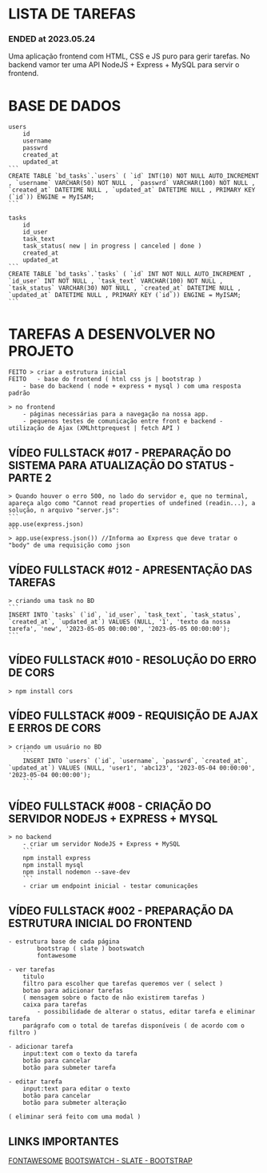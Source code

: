 
# LISTA DE TAREFAS
### ENDED at 2023.05.24

Uma aplicação frontend com HTML, CSS e JS puro para gerir tarefas.
No backend vamor ter uma API NodeJS + Express + MySQL para servir o frontend.

# BASE DE DADOS

    users
        id
        username
        passwrd
        created_at
        updated_at
    ```
    CREATE TABLE `bd_tasks`.`users` ( `id` INT(10) NOT NULL AUTO_INCREMENT , `username` VARCHAR(50) NOT NULL , `passwrd` VARCHAR(100) NOT NULL , `created_at` DATETIME NULL , `updated_at` DATETIME NULL , PRIMARY KEY (`id`)) ENGINE = MyISAM;
    ```

    tasks
        id
        id_user
        task_text
        task_status( new | in progress | canceled | done )
        created_at
        updated_at
    ```
    CREATE TABLE `bd_tasks`.`tasks` ( `id` INT NOT NULL AUTO_INCREMENT , `id_user` INT NOT NULL , `task_text` VARCHAR(100) NOT NULL , `task_status` VARCHAR(30) NOT NULL , `created_at` DATETIME NULL , `updated_at` DATETIME NULL , PRIMARY KEY (`id`)) ENGINE = MyISAM;
    ```


# TAREFAS A DESENVOLVER NO PROJETO

    FEITO > criar a estrutura inicial
    FEITO   - base do frontend ( htnl css js | bootstrap )
        - base do backend ( node + express + mysql ) com uma resposta padrão

    > no frontend
        - páginas necessárias para a navegação na nossa app.
        - pequenos testes de comunicação entre front e backend - utilização de Ajax (XMLhttprequest | fetch API )

## VÍDEO FULLSTACK #017 - PREPARAÇÃO DO SISTEMA PARA ATUALIZAÇÃO DO STATUS - PARTE 2
    > Quando houver o erro 500, no lado do servidor e, que no terminal, apareça algo como "Cannot read properties of undefined (readin...), a solução, n arquivo "server.js":
    ```
    app.use(express.json)
    ```
    > app.use(express.json()) //Informa ao Express que deve tratar o "body" de uma requisição como json

## VÍDEO FULLSTACK #012 - APRESENTAÇÃO DAS TAREFAS
    > criando uma task no BD
    ```
    INSERT INTO `tasks` (`id`, `id_user`, `task_text`, `task_status`, `created_at`, `updated_at`) VALUES (NULL, '1', 'texto da nossa tarefa', 'new', '2023-05-05 00:00:00', '2023-05-05 00:00:00');
    ```

## VÍDEO FULLSTACK #010 - RESOLUÇÃO DO ERRO DE CORS
    > npm install cors

## VÍDEO FULLSTACK #009 - REQUISIÇÃO DE AJAX E ERROS DE CORS
    > criando um usuário no BD
        ```
        INSERT INTO `users` (`id`, `username`, `passwrd`, `created_at`, `updated_at`) VALUES (NULL, 'user1', 'abc123', '2023-05-04 00:00:00', '2023-05-04 00:00:00');
        ```

## VÍDEO FULLSTACK #008 - CRIAÇÃO DO SERVIDOR NODEJS + EXPRESS + MYSQL
    > no backend
        - criar um servidor NodeJS + Express + MySQL
        ```
        npm install express
        npm install mysql
        npm install nodemon --save-dev
        ```
        - criar um endpoint inicial - testar comunicações



## VÍDEO FULLSTACK #002 - PREPARAÇÃO DA ESTRUTURA INICIAL DO FRONTEND

    - estrutura base de cada página
            bootstrap ( slate ) bootswatch
            fontawesome

    - ver tarefas
        titulo
        filtro para escolher que tarefas queremos ver ( select )
        botao para adicionar tarefas
        ( mensagem sobre o facto de não existirem tarefas )
        caixa para tarefas
            - possibilidade de alterar o status, editar tarefa e eliminar tarefa
        parágrafo com o total de tarefas disponíveis ( de acordo com o filtro )

    - adicionar tarefa
        input:text com o texto da tarefa
        botão para cancelar
        botão para submeter tarefa

    - editar tarefa
        input:text para editar o texto
        botão para cancelar
        botão para submeter alteração

    ( eliminar será feito com uma modal )


## LINKS IMPORTANTES
[FONTAWESOME](https://fontawesome.com)
[BOOTSWATCH - SLATE - BOOTSTRAP](https://bootswatch.com/slate/)

